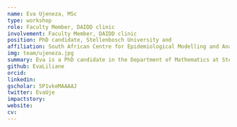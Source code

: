 ```yaml
---
name: Eva Ujeneza, MSc
type: workshop
role: Faculty Member, DAIDD clinic
involvement: Faculty Member, DAIDD clinic
position: PhD candidate, Stellenbosch University and
affiliation: South African Centre for Epidemiological Modelling and Analysis
img: team/ujeneza.jpg
summary: Eva is a PhD candidate in the Department of Mathematics at Stellenbosch University. She was an MMED participant in 2014, served as an MMED mentor in 2015-2016, and joined the Workshop Faculty in 2016.
github: EvaLiliane
orcid:
linkedin:
gscholar: 5P1vkeMAAAAJ
twitter: EvaUje
impactstory:
website:
cv:
---
```

